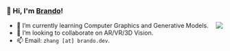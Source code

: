 ###  👋 Hi, I'm [Brando](https://brando.dev)!

<img align=right src="https://github-readme-stats.vercel.app/api?username=BrandoZhang&show_icons=true" />

- 🌱 I’m currently learning Computer Graphics and Generative Models.
- 👯 I’m looking to collaborate on AR/VR/3D Vision.
- 📫 Email: `zhang [at] brando.dev`.
  

<!--
**BrandoZhang/BrandoZhang** is a ✨ _special_ ✨ repository because its `README.md` (this file) appears on your GitHub profile.

Here are some ideas to get you started:

- 🔭 I’m currently working on ...
- 🌱 I’m currently learning ...
- 👯 I’m looking to collaborate on ...
- 🤔 I’m looking for help with ...
- 💬 Ask me about ...
- 📫 How to reach me: ...
- 😄 Pronouns: ...
- ⚡ Fun fact: ...
-->

